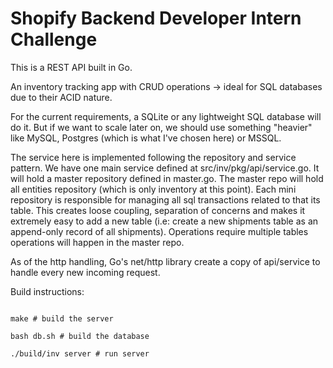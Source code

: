 # Shopify Backend Developer Intern Challenge

This is a REST API built in Go.

An inventory tracking app with CRUD operations -> ideal for SQL databases due to their ACID nature.

For the current requirements, a SQLite or any lightweight SQL database will do it. But if we want to scale later on, we should use something "heavier" like MySQL, Postgres (which is what I've chosen here) or MSSQL.

The service here is implemented following the repository and service pattern. We have one main service defined at src/inv/pkg/api/service.go. It will hold a master repository defined in master.go. The master repo will hold all entities repository (which is only inventory at this point). Each mini repository is responsible for managing all sql transactions related to that its table. This creates loose coupling, separation of concerns and makes it extremely easy to add a new table (i.e: create a new shipments table as an append-only record of all shipments). Operations require multiple tables operations will happen in the master repo.

As of the http handling, Go's net/http library create a copy of api/service to handle every new incoming request.

Build instructions:

```

make # build the server

bash db.sh # build the database

./build/inv server # run server

```
